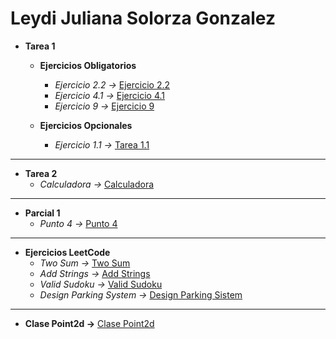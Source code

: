 # Leydi Juliana Solorza Gonzalez
- **Tarea 1** 
    - **Ejercicios Obligatorios**
        - *Ejercicio 2.2 ->* [Ejercicio 2.2](https://github.com/julss642/Entrega-1-ejercicios-ALSE/blob/main/Tarea1/Ejercicio2.cpp)
        - *Ejercicio 4.1 ->* [Ejercicio 4.1](https://github.com/julss642/Entrega-1-ejercicios-ALSE/blob/main/Tarea1/Ejercicio4.cpp)
        - *Ejercicio 9 ->* [Ejercicio 9](https://github.com/julss642/Entrega-1-ejercicios-ALSE/blob/main/Tarea1/Ejercicio9.cpp)

    - **Ejercicios Opcionales**
        - *Ejercicio 1.1 ->* [Tarea 1.1](https://github.com/julss642/Entrega-1-ejercicios-ALSE/blob/main/Tarea1/Ejercicio1.cpp)
-----------------------------------------------------------------------------------------------------
- **Tarea 2** 
    - *Calculadora ->* [Calculadora](https://github.com/julss642/Entrega-1-ejercicios-ALSE/blob/main/Tarea2/Calculadora.cpp)
---------------------------------------------------------------------------------------------------
- **Parcial 1** 
    - *Punto 4 ->* [Punto 4](https://github.com/julss642/Entrega-1-ejercicios-ALSE/blob/main/Parcial1/Parcial4.cpp)
---------------------------------------------------------------------------------------------------
- **Ejercicios LeetCode**
    - *Two Sum ->* [Two Sum](https://github.com/julss642/Entrega-1-ejercicios-ALSE/blob/main/LeetCode/TwoSum.cpp)
    - *Add Strings ->* [Add Strings](https://github.com/julss642/Entrega-1-ejercicios-ALSE/blob/main/LeetCode/AddStrings.cpp)
    - *Valid Sudoku ->* [Valid Sudoku](https://github.com/julss642/Entrega-1-ejercicios-ALSE/blob/main/LeetCode/Sudoku.cpp)
    - *Design Parking System ->* [Design Parking Sistem](https://github.com/julss642/Entrega-1-ejercicios-ALSE/blob/main/LeetCode/DesignParking.cpp)
-----------------------------------------------------------------------------------------------------------
- **Clase Point2d ->** [Clase Point2d](https://github.com/julss642/Entrega-1-ejercicios-ALSE/tree/main/ClasePoint2d)
